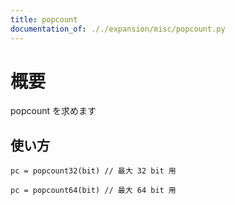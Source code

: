 ```yaml
---
title: popcount
documentation_of: ././expansion/misc/popcount.py
---
```


# 概要
popcount を求めます

## 使い方

```
pc = popcount32(bit) // 最大 32 bit 用
```

```
pc = popcount64(bit) // 最大 64 bit 用
```
